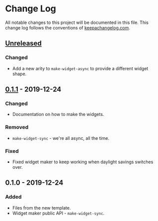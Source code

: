 # Change Log
All notable changes to this project will be documented in this file. This change log follows the conventions of [keepachangelog.com](http://keepachangelog.com/).

## [Unreleased]
### Changed
- Add a new arity to `make-widget-async` to provide a different widget shape.

## [0.1.1] - 2019-12-24
### Changed
- Documentation on how to make the widgets.

### Removed
- `make-widget-sync` - we're all async, all the time.

### Fixed
- Fixed widget maker to keep working when daylight savings switches over.

## 0.1.0 - 2019-12-24
### Added
- Files from the new template.
- Widget maker public API - `make-widget-sync`.

[Unreleased]: https://github.com/your-name/cubesat-clitools/compare/0.1.1...HEAD
[0.1.1]: https://github.com/your-name/cubesat-clitools/compare/0.1.0...0.1.1
